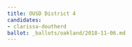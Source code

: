 ```yaml
---
title: OUSD District 4
candidates:
- clarissa-doutherd
ballot: _ballots/oakland/2018-11-06.md
---
```

